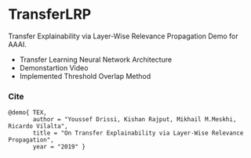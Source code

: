 # TransferLRP

Transfer Explainability via Layer-Wise Relevance Propagation Demo for AAAI. 

- Transfer Learning  Neural Network Architecture
- Demonstartion Video
- Implemented Threshold Overlap Method

### Cite

```
@demo{ TEX,
       author = "Youssef Drissi, Kishan Rajput, Mikhail M.Meskhi, Ricardo Vilalta",
       title = "On Transfer Explainability via Layer-Wise Relevance Propagation",
       year = "2019" }
```
